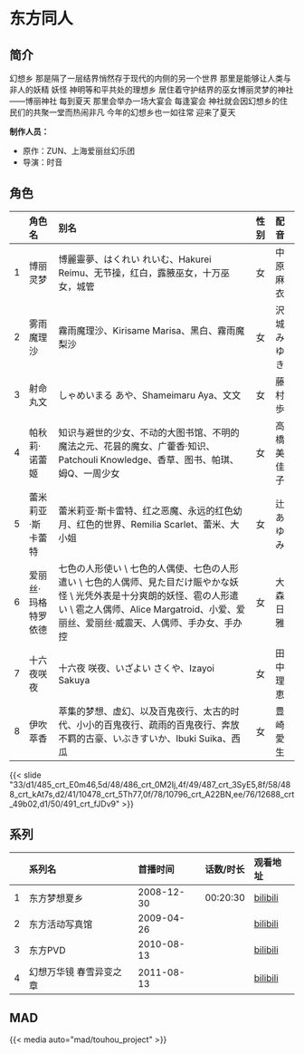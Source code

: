 # 东方同人


## 简介

幻想乡
那是隔了一层结界悄然存于现代的内侧的另一个世界
那里是能够让人类与非人的妖精 妖怪 神明等和平共处的理想乡
居住着守护结界的巫女博丽灵梦的神社——博丽神社
每到夏天 那里会举办一场大宴会
每逢宴会 神社就会因幻想乡的住民们的共聚一堂而热闹非凡
今年的幻想乡也一如往常 迎来了夏天


**制作人员：**
- 原作：ZUN、上海爱丽丝幻乐团
- 导演：时音

## 角色

|     |   角色名   |   别名  | 性别 |  配音  |
|:--- |:------  |:----      |:---  |:--   |
| 1 | 博丽灵梦 | 博麗靈夢、はくれい れいむ、Hakurei Reimu、无节操，红白，露腋巫女，十万巫女，城管 | 女 | 中原麻衣 |
| 2 | 雾雨魔理沙 | 霧雨魔理沙、Kirisame Marisa、黑白、霧雨魔梨沙 | 女 | 沢城みゆき |
| 3 | 射命丸文 | しゃめいまる あや、Shameimaru Aya、文文 | 女 | 藤村歩 |
| 4 | 帕秋莉·诺蕾姬 | 知识与避世的少女、不动的大图书馆、不明的魔法之元、花昙的魔女、广藿香·知识、Patchouli Knowledge、香草、图书、帕琪、姆Q、一周少女 | 女 | 高橋美佳子 |
| 5 | 蕾米莉亚·斯卡蕾特 | 蕾米莉亚·斯卡雷特、红之恶魔、永远的红色幼月、红色的世界、Remilia Scarlet、蕾米、大小姐 | 女 | 辻あゆみ |
| 6 | 爱丽丝·玛格特罗依德 | 七色の人形使い \ 七色的人偶使、七色の人形遣い \ 七色的人偶师、見た目だけ賑やかな妖怪 \ 光凭外表是十分爽朗的妖怪、雹の人形遣い \ 雹之人偶师、Alice Margatroid、小爱、爱丽丝、爱丽丝·威震天、人偶师、手办女、手办控 | 女 | 大森日雅 |
| 7 | 十六夜咲夜 | 十六夜 咲夜、いざよい さくや、Izayoi Sakuya | 女 | 田中理恵 |
| 8 | 伊吹萃香 | 萃集的梦想、虚幻、以及百鬼夜行、太古的时代、小小的百鬼夜行、疏雨的百鬼夜行、奔放不羁的古豪、いぶきすいか、Ibuki Suika、西瓜 | 女 | 豊崎愛生 |

{{< slide "33/d1/485_crt_E0m46,5d/48/486_crt_0M2Ij,4f/49/487_crt_3SyE5,8f/58/488_crt_kAt7s,d2/41/10478_crt_5Th77,0f/78/10796_crt_A22BN,ee/76/12688_crt_49b02,d1/50/491_crt_fJDv9" >}}

## 系列

|     | 系列名          | 首播时间       | 话数/时长    | 观看地址                                                    |
|:----|:-------------|:-----------|:---------|:--------------------------------------------------------|
| 1   | 东方梦想夏乡       | 2008-12-30 | 00:20:30 | [bilibili](https://www.bilibili.com/video/BV1Cv411B7go) |
| 2   | 东方活动写真馆      | 2009-04-26 |          | [bilibili](https://www.bilibili.com/video/BV1Ux411c7As) |
| 3   | 东方PVD        | 2010-08-13 |          | [bilibili](https://www.bilibili.com/video/BV1jS4y1L7oW) |
| 4   | 幻想万华镜 春雪异变之章 | 2011-08-13 |          | [bilibili](https://www.bilibili.com/video/BV1vR4y1L7cX) |


## MAD

{{< media  auto="mad/touhou_project"  >}}



